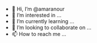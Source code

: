 - 👋 Hi, I’m @amaranour
- 👀 I’m interested in ...
- 🌱 I’m currently learning ...
- 💞️ I’m looking to collaborate on ...
- 📫 How to reach me ...

<!---
amaranour/amaranour is a ✨ special ✨ repository because its `README.md` (this file) appears on your GitHub profile.
You can click the Preview link to take a look at your changes.
--->
